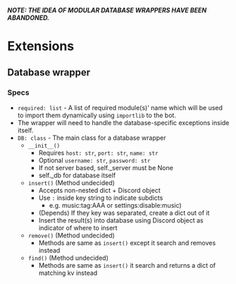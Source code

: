 ***NOTE: THE IDEA OF MODULAR DATABASE WRAPPERS HAVE BEEN ABANDONED.***

# Extensions
## Database wrapper
### Specs
- `required: list` - A list of required module(s)' name which will be used to import them dynamically using `importlib` to the bot.
- The wrapper will need to handle the database-specific exceptions inside itself.
- `DB: class` - The main class for a database wrapper
  - `__init__()`
    - Requires `host: str`, `port: str`, `name: str`
    - Optional `username: str`, `password: str`
    - If not server based, self._server must be None
    - self._db for database itself
  - `insert()` (Method undecided)
    - Accepts non-nested dict + Discord object
    - Use `:` inside key string to indicate subdicts 
      - e.g. music:tag:AAA or settings:disable:music)
    - (Depends) If they key was separated, create a dict out of it
    - Insert the result(s) into database using Discord object as indicator of where to insert
  - `remove()` (Method undecided)
    - Methods are same as `insert()` except it search and removes instead
  - `find()` (Method undecided)
    - Methods are same as `insert()` it search and returns a dict of matching kv instead
